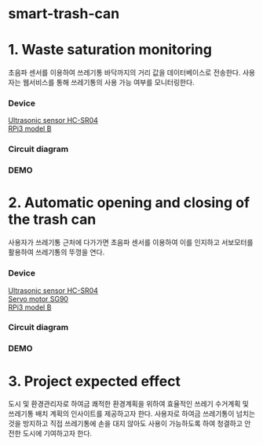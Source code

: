 # smart-trash-can

# 1. Waste saturation monitoring
초음파 센서를 이용하여 쓰레기통 바닥까지의 거리 값을 데이터베이스로 전송한다. 사용자는 웹서비스를 통해 쓰레기통의 사용 가능 여부를 모니터링한다.

### Device
[Ultrasonic sensor HC-SR04](https://datasheetspdf.com/pdf/1380136/ETC/HC-SR04/1)<br>
[RPi3 model B](https://namu.wiki/w/%EB%9D%BC%EC%A6%88%EB%B2%A0%EB%A6%AC%20%ED%8C%8C%EC%9D%B4(%EC%BB%B4%ED%93%A8%ED%84%B0))

### Circuit diagram

### DEMO

# 2. Automatic opening and closing of the trash can
사용자가 쓰레기통 근처에 다가가면 초음파 센서를 이용하여 이를 인지하고 서보모터를 활용하여 쓰레기통의 뚜껑을 연다.

### Device
[Ultrasonic sensor HC-SR04](https://datasheetspdf.com/pdf/1380136/ETC/HC-SR04/1)<br>
[Servo motor SG90](https://datasheetspdf.com/pdf/1380136/ETC/HC-SR04/1)<br>
[RPi3 model B](https://namu.wiki/w/%EB%9D%BC%EC%A6%88%EB%B2%A0%EB%A6%AC%20%ED%8C%8C%EC%9D%B4(%EC%BB%B4%ED%93%A8%ED%84%B0))

### Circuit diagram

### DEMO

# 3. Project expected effect
도시 및 환경관리자로 하여금 쾌적한 환경계획을 위하여 효율적인 쓰레기 수거계획 및 쓰레기통 배치 계획의 인사이트를 제공하고자 한다. 
사용자로 하여금 쓰레기통이 넘치는 것을 방지하고 직접 쓰레기통에 손을 대지 않아도 사용이 가능하도록 하여 청결하고 안전한 도시에 기여하고자 한다.
